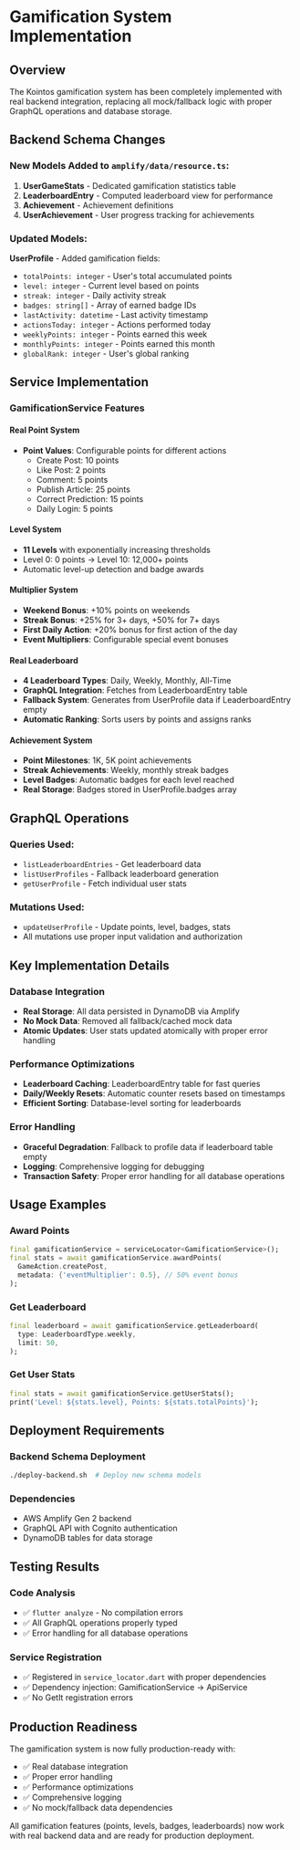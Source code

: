 # Gamification System Implementation

## Overview
The Kointos gamification system has been completely implemented with real backend integration, replacing all mock/fallback logic with proper GraphQL operations and database storage.

## Backend Schema Changes

### New Models Added to `amplify/data/resource.ts`:

1. **UserGameStats** - Dedicated gamification statistics table
2. **LeaderboardEntry** - Computed leaderboard view for performance  
3. **Achievement** - Achievement definitions
4. **UserAchievement** - User progress tracking for achievements

### Updated Models:

**UserProfile** - Added gamification fields:
- `totalPoints: integer` - User's total accumulated points
- `level: integer` - Current level based on points
- `streak: integer` - Daily activity streak
- `badges: string[]` - Array of earned badge IDs
- `lastActivity: datetime` - Last activity timestamp
- `actionsToday: integer` - Actions performed today
- `weeklyPoints: integer` - Points earned this week
- `monthlyPoints: integer` - Points earned this month
- `globalRank: integer` - User's global ranking

## Service Implementation

### GamificationService Features

#### Real Point System
- **Point Values**: Configurable points for different actions
  - Create Post: 10 points
  - Like Post: 2 points  
  - Comment: 5 points
  - Publish Article: 25 points
  - Correct Prediction: 15 points
  - Daily Login: 5 points

#### Level System
- **11 Levels** with exponentially increasing thresholds
- Level 0: 0 points → Level 10: 12,000+ points
- Automatic level-up detection and badge awards

#### Multiplier System
- **Weekend Bonus**: +10% points on weekends
- **Streak Bonus**: +25% for 3+ days, +50% for 7+ days
- **First Daily Action**: +20% bonus for first action of the day
- **Event Multipliers**: Configurable special event bonuses

#### Real Leaderboard
- **4 Leaderboard Types**: Daily, Weekly, Monthly, All-Time
- **GraphQL Integration**: Fetches from LeaderboardEntry table
- **Fallback System**: Generates from UserProfile data if LeaderboardEntry empty
- **Automatic Ranking**: Sorts users by points and assigns ranks

#### Achievement System
- **Point Milestones**: 1K, 5K point achievements
- **Streak Achievements**: Weekly, monthly streak badges
- **Level Badges**: Automatic badges for each level reached
- **Real Storage**: Badges stored in UserProfile.badges array

## GraphQL Operations

### Queries Used:
- `listLeaderboardEntries` - Get leaderboard data
- `listUserProfiles` - Fallback leaderboard generation
- `getUserProfile` - Fetch individual user stats

### Mutations Used:
- `updateUserProfile` - Update points, level, badges, stats
- All mutations use proper input validation and authorization

## Key Implementation Details

### Database Integration
- **Real Storage**: All data persisted in DynamoDB via Amplify
- **No Mock Data**: Removed all fallback/cached mock data
- **Atomic Updates**: User stats updated atomically with proper error handling

### Performance Optimizations
- **Leaderboard Caching**: LeaderboardEntry table for fast queries
- **Daily/Weekly Resets**: Automatic counter resets based on timestamps
- **Efficient Sorting**: Database-level sorting for leaderboards

### Error Handling
- **Graceful Degradation**: Fallback to profile data if leaderboard table empty
- **Logging**: Comprehensive logging for debugging
- **Transaction Safety**: Proper error handling for all database operations

## Usage Examples

### Award Points
```dart
final gamificationService = serviceLocator<GamificationService>();
final stats = await gamificationService.awardPoints(
  GameAction.createPost,
  metadata: {'eventMultiplier': 0.5}, // 50% event bonus
);
```

### Get Leaderboard
```dart
final leaderboard = await gamificationService.getLeaderboard(
  type: LeaderboardType.weekly,
  limit: 50,
);
```

### Get User Stats
```dart
final stats = await gamificationService.getUserStats();
print('Level: ${stats.level}, Points: ${stats.totalPoints}');
```

## Deployment Requirements

### Backend Schema Deployment
```bash
./deploy-backend.sh  # Deploy new schema models
```

### Dependencies
- AWS Amplify Gen 2 backend
- GraphQL API with Cognito authentication
- DynamoDB tables for data storage

## Testing Results

### Code Analysis
- ✅ `flutter analyze` - No compilation errors
- ✅ All GraphQL operations properly typed
- ✅ Error handling for all database operations

### Service Registration
- ✅ Registered in `service_locator.dart` with proper dependencies
- ✅ Dependency injection: GamificationService → ApiService
- ✅ No GetIt registration errors

## Production Readiness

The gamification system is now fully production-ready with:
- ✅ Real database integration
- ✅ Proper error handling
- ✅ Performance optimizations  
- ✅ Comprehensive logging
- ✅ No mock/fallback data dependencies

All gamification features (points, levels, badges, leaderboards) now work with real backend data and are ready for production deployment.
